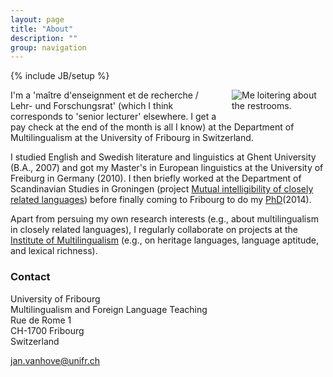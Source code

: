 ```yaml
---
layout: page
title: "About"
description: ""
group: navigation
---
```

{% include JB/setup %}

<!--<div style="float:right,margin: 0px 0px 15px 20px"><img src="/figs/foto.JPG" alt="Photo" title="Photo"/> </div>-->
<p><img style="float: right; margin: 0px 0px 15px 15px; max-width: 150px; height: auto;" src="https://www3.unifr.ch/pluriling/en/assets/public/fotos/team/jan_vanhove.jpg" alt="Me loitering about the restrooms." title="Photo"/>
I'm a 'maître d'enseignment et de recherche / Lehr- und Forschungsrat' (which I think corresponds to 'senior lecturer' elsewhere. I get a pay check at the end of the month is all I know) at the Department of Multilingualism at the University of Fribourg in Switzerland.</p>

<p>I studied English and Swedish literature and linguistics at Ghent University (B.A., 2007) and got my Master's in European linguistics at the University of Freiburg in Germany (2010). 
I then briefly worked at the Department of Scandinavian Studies in Groningen (project <a href="http://www.let.rug.nl/gooskens/project/">Mutual intelligibility of closely related languages</a>) 
before finally coming to Fribourg to do my <a href="http://ethesis.unifr.ch/theses/downloads.php?file=VanhoveJ.pdf">PhD</a>(2014).</p>

<p>Apart from persuing my own research interests (e.g., about multilingualism in closely related languages), 
I regularly collaborate on projects at the <a href = "http://www.institut-mehrsprachigkeit.ch/en/">Institute of Multilingualism</a>
(e.g., on heritage languages, language aptitude, and lexical richness).</p>

<h3>Contact</h3>

University of Fribourg  
Multilingualism and Foreign Language Teaching  
Rue de Rome 1  
CH-1700 Fribourg  
Switzerland

[jan.vanhove@unifr.ch](mailto:jan.vanhove@unifr.ch)
